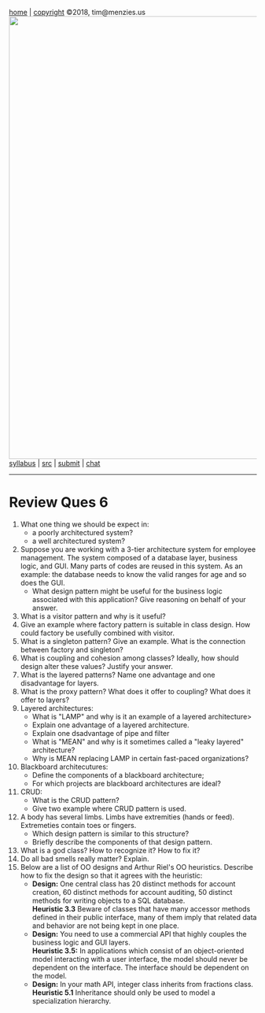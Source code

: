 [home](http://tiny.cc/seng18) |
[copyright](https://github.com/txt/seng18/blob/master/LICENSE.md) &copy;2018, tim&commat;menzies.us
<br>
[<img width=900 src="https://raw.githubusercontent.com/txt/seng18/master/img/banner.png">](http://tiny.cc/seng18)<br>
[syllabus](https://github.com/txt/seng18/blob/master/doc/syllabus.md) |
[src](https://github.com/txt/seng18/tree/master/src) |
[submit](http://tiny.cc/seng18give) |
[chat](https://seng18.slack.com/)


______



# Review Ques 6


1. What one thing we should be expect in:
    - a poorly architectured system?
    - a well architectured  system?
5. Suppose you are working with a 3-tier architecture system for employee management. The system composed of a database layer, business logic, and GUI. Many parts of codes are reused in this system. As an example: the database needs to know the valid ranges for age and so does the GUI.
    - What design pattern might be useful for the business logic associated with this application? Give reasoning on behalf of your answer.
1. What is a visitor pattern and why is it useful? 
2. Give an example where factory pattern is suitable in class design. How could factory be usefully combined with visitor.
3. What is a singleton pattern? Give an example. What is the connection between factory and singleton?
4. What is coupling and cohesion among classes? Ideally, how should design alter these values? Justify your answer.
5. What is the layered patterns? Name one advantage and one disadvantage for layers. 
6. What is the proxy pattern? What  does it offer to  coupling? What does it offer to layers?
2. Layered architectures:
    - What is "LAMP" and why is it an example of a layered architecture>
    - Explain one advantage of a layered architecture.
    - Explain one dsadvantage of pipe and filter
    - What is "MEAN" and why is it sometimes called a "leaky layered" architecture?
    - Why is MEAN replacing LAMP in certain fast-paced organizations?
3. Blackboard architecutures:
   - Define the components of a blackboard architecture;
   - For which projects are  blackboard architectures are ideal?  
4. CRUD:
    - What is the CRUD pattern?
    - Give two example where CRUD pattern is used.  
7. A body has several limbs. Limbs have extremities (hands or feed).  Extremeties contain toes or fingers. 
   -  Which design pattern is similar to this structure?
   - Briefly describe the components of that design pattern.
8. What is a god class? How to recognize it? How to fix it?
10. Do all bad smells really matter? Explain.
12. Below are a list of OO designs and Arthur Riel's OO  heuristics. Describe how to fix the design so that it agrees with the heuristic:
    - **Design:** One central class has 20 distinct methods for account creation, 60 distinct methods for account auditing, 50 distinct methods for writing objects to a SQL database.   
  **Heuristic 3.3** Beware of classes that have many accessor methods defined in their public interface, many of them imply that related data and behavior are not being kept in one place.
    - **Design:** You need to use a commercial API that highly couples the business logic and GUI layers.  
  **Heuristic 3.5:** In applications which consist of an object-oriented model interacting with a user interface, the model should never be dependent on the interface. The interface should be dependent on the model.
    - **Design:** In your math API, integer class inherits from fractions class.  
  **Heuristic 5.1** Inheritance should only be used to model a specialization hierarchy.

